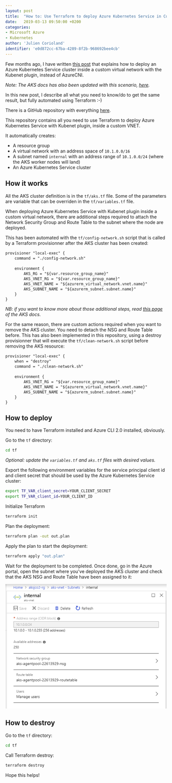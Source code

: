 ```yaml
---
layout: post
title:  "How to: Use Terraform to deploy Azure Kubernetes Service in Custom VNET with Kubenet"
date:   2019-03-13 09:50:00 +0200
categories: 
- Microsoft Azure
- Kubernetes
author: 'Julien Corioland'
identifier: 'e0d872cc-67ba-4289-8f2b-968692bee4cb'
---
```


Few months ago, I have written [this post](https://blog.jcorioland.io/archives/2018/09/19/azure-aks-custom-vnet-kubenet.html) that explains how to deploy an Azure Kubernetes Service cluster inside a custom virtual network with the Kubenet plugin, instead of AzureCNI.

*Note: The AKS docs has also been updated with this scenario, [here](https://docs.microsoft.com/en-us/azure/aks/configure-kubenet).*

In this new post, I describe all what you need to know/do to get the same result, but fully automated using Terraform :-)

<!--more-->

There is a GitHub repository with everything [here](https://github.com/jcorioland/tf-aks-kubenet).

This repository contains all you need to use Terraform to deploy Azure Kubernetes Service with Kubenet plugin, inside a custom VNET.

It automatically creates:

* A resource group
* A virtual network with an address space of `10.1.0.0/16`
* A subnet named `internal` with an address range of `10.1.0.0/24` (where the AKS worker nodes will land)
* An Azure Kubernetes Service cluster

## How it works

All the AKS cluster definition is in the `tf/aks.tf` file. Some of the parameters are variable that can be overriden in the `tf/variables.tf` file.

When deploying Azure Kubernetes Service with Kubenet plugin inside a custom virtual network, there are additional steps required to attach the Network Security Group and Route Table to the subnet where the node are deployed.

This has been automated with the `tf/config-network.sh` script that is called by a Terraform provisionner after the AKS cluster has been created:

```hcl
provisioner "local-exec" {
    command = "./config-network.sh"

    environment {
        AKS_RG = "${var.resource_group_name}"
        AKS_VNET_RG = "${var.resource_group_name}"
        AKS_VNET_NAME = "${azurerm_virtual_network.vnet.name}"
        AKS_SUBNET_NAME = "${azurerm_subnet.subnet.name}"
    }
}
```

*NB: if you want to know more about those additional steps, read [this page](https://docs.microsoft.com/en-us/azure/aks/configure-kubenet) of the AKS docs.*

For the same reason, there are custom actions required when you want to remove the AKS cluster. You need to detach the NSG and Route Table before. This has also been implemented in this repository, using a destroy provisionner that will execute the `tf/clean-network.sh` script before removing the AKS resource:

```hcl
provisioner "local-exec" {
    when = "destroy"
    command = "./clean-network.sh"

    environment {
        AKS_VNET_RG = "${var.resource_group_name}"
        AKS_VNET_NAME = "${azurerm_virtual_network.vnet.name}"
        AKS_SUBNET_NAME = "${azurerm_subnet.subnet.name}"
    }
}
```

## How to deploy

You need to have Terraform installed and Azure CLI 2.0 installed, obviously.

Go to the `tf` directory:

```bash
cd tf
```

*Optional: update the `variables.tf` and `aks.tf` files with desired values.*

Export the following environment variables for the service principal client id and client secret that should be used by the Azure Kubernetes Service cluster:

```bash
export TF_VAR_client_secret=YOUR_CLIENT_SECRET
export TF_VAR_client_id=YOUR_CLIENT_ID
```

Initialize Terraform

```bash
terraform init
```

Plan the deployment:

```bash
terraform plan -out out.plan
```

Apply the plan to start the deployment:

```bash
terraform apply "out.plan"
```

Wait for the deployment to be completed.
Once done, go in the Azure portal, open the subnet where you've deployed the AKS cluster and check that the AKS NSG and Route Table have been assigned to it:

![Subnet with Route Table and NSG](/images/tf-aks-kubenet/subnet.png)

## How to destroy

Go to the `tf` directory:

```bash
cd tf
```

Call Terraform destroy:

```bash
terraform destroy
```

Hope this helps!